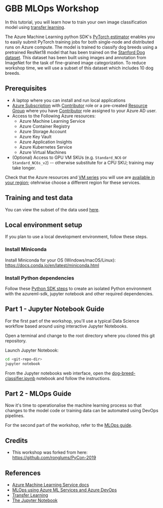 # GBB MLOps Workshop

In this tutorial, you will learn how to train your own image classification model using [transfer learning](https://cs231n.github.io/transfer-learning/).

The Azure Machine Learning python SDK's [PyTorch estimator](https://docs.microsoft.com/en-us/azure/machine-learning/service/how-to-train-pytorch) enables you to easily submit PyTorch training jobs for both single-node and distributed runs on Azure compute. The model is trained to classify dog breeds using a pretrained ResNet18 model that has been trained on the [Stanford Dog dataset](http://vision.stanford.edu/aditya86/ImageNetDogs/). This dataset has been built using images and annotation from ImageNet for the task of fine-grained image categorization. To reduce workshop time, we will use a subset of this dataset which includes 10 dog breeds.

## Prerequisites

* A laptop where you can install and run local applications
* [Azure Subscription](https://azure.microsoft.com/en-us/free/) with [Contributor](https://docs.microsoft.com/en-us/azure/role-based-access-control/built-in-roles#contributor) role or a pre-created [Resource Group](https://docs.microsoft.com/en-us/azure/azure-resource-manager/resource-group-overview) where you have [Contributor](https://docs.microsoft.com/en-us/azure/role-based-access-control/built-in-roles#contributor) role assigned to your Azure AD user.
* Access to the Following Azure resources:
    - Azure Machine Learning Service
    - Azure Container Registry
    - Azure Storage Account
    - Azure Key Vault
    - Azure Application Insights
    - Azure Kubernetes Service
    - Azure Virtual Machines
* (Optional) Access to GPU VM SKUs (e.g. `Standard_NC6` or `Standard_NC6s_v2`) -- otherwise substitute for a CPU SKU; training may take longer.

Check that the Azure resources and [VM series](https://azure.microsoft.com/en-us/global-infrastructure/services/?products=virtual-machines) you will use are [available in your region](https://azure.microsoft.com/en-us/global-infrastructure/services/?products=); otehrwise choose a different region for these services.

## Training and test data

You can view the subset of the data used [here](breeds-10).

## Local environment setup

If you plan to use a local development environment, follow these steps.

### Install Miniconda

Install Miniconda for your OS (Windows/macOS/Linux): https://docs.conda.io/en/latest/miniconda.html

### Install Python dependencies

Follow these [Python SDK steps](https://docs.microsoft.com/en-us/azure/machine-learning/service/setup-create-workspace#sdk) to create an isolated Python environment with the azureml-sdk, jupyter notebook and other required dependencies.

## Part 1 - Jupyter Notebook Guide

For the first part of the workshop, you'll use a typical Data Science workflow based around using interactive Jupyter Notebooks.

Open a terminal and change to the root directory where you cloned this git repository.

Launch Jupyter Notebook:

```sh
cd <git-repo-dir>
jupyter notebook
```

From the Jupyter notebooks web interface, open the [dog-breed-classifier.ipynb](./dog-breed-classifier.ipynb) notebook and follow the instructions.

## Part 2 - MLOps Guide

Now it's time to operationalise the machine learning process so that changes to the model code or training data can be automated using DevOps pipelines.

For the second part of the workshop, refer to the [MLOps guide](mlops.md).

## Credits

* This workshop was forked from here: https://github.com/ronglums/PyCon-2019

## References

* [Azure Machine Learning Service docs](https://docs.microsoft.com/en-us/azure/machine-learning/service/overview-what-is-azure-ml)
* [MLOps using Azure ML Services and Azure DevOps](https://github.com/microsoft/MLOpsPython)
* [Transfer Learning](https://cs231n.github.io/transfer-learning/)
* [The Jupyter Notebook](https://jupyter-notebook.readthedocs.io/en/stable/notebook.html)
